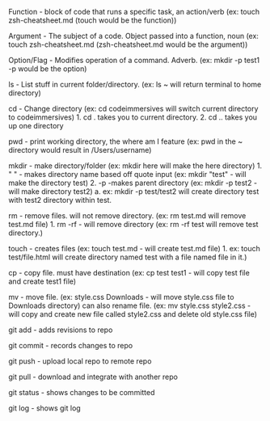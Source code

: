 Function - block of code that runs a specific task, an action/verb (ex: touch zsh-cheatsheet.md (touch would be the function))

Argument - The subject of a code. Object passed into a function, noun (ex: touch zsh-cheatsheet.md (zsh-cheatsheet.md would be the argument))

Option/Flag - Modifies operation of a command. Adverb. (ex: mkdir -p test1  -p would be the option) 

ls - List stuff in current folder/directory. (ex: ls ~ will return terminal to home directory)

cd - Change directory (ex: cd codeimmersives will switch current directory to codeimmersives)
    1. cd .  takes you to current directory.
    2. cd .. takes you up one directory

pwd - print working directory, the where am I feature (ex: pwd in the ~ directory would result in /Users/username)

mkdir - make directory/folder (ex: mkdir here will make the here directory)
    1. " " - makes directory name based off quote input (ex: mkdir "test" - will make the directory test)
    2. -p -makes parent directory (ex: mkdir -p test2  - will make directory test2)
            a. ex: mkdir -p test/test2  will create directory test with test2 directory within test. 

 rm - remove files. will not remove directory. (ex: rm test.md will remove test.md file)
    1. rm -rf - will remove directory (ex: rm -rf test  will remove test directory.)

touch - creates files (ex: touch test.md - will create test.md file) 
    1. ex: touch test/file.html  will create directory named test with a file named file in it.)

cp - copy file. must have destination (ex: cp test test1  - will copy test file and create test1 file)

mv - move file. (ex: style.css Downloads - will move style.css file to Downloads directory) can also rename file. (ex: mv style.css style2.css - will copy and create new file called style2.css and delete old style.css file)

git add - adds revisions to repo

git commit - records changes to repo

git push - upload local repo to remote repo

git pull - download and integrate with another repo

git status - shows changes to be committed

git log - shows git log